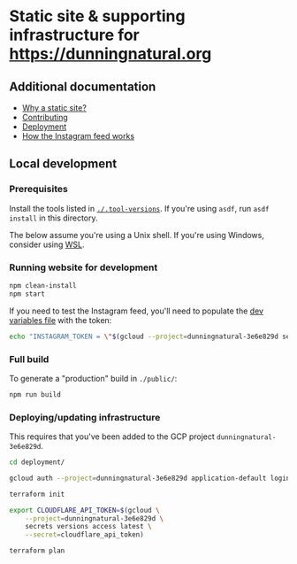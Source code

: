 # Static site & supporting infrastructure for https://dunningnatural.org

## Additional documentation

- [Why a static site?](./docs/Why%20a%20static%20site.md)
- [Contributing](./CONTRIBUTING.md)
- [Deployment](./docs/Deployment.md)
- [How the Instagram feed works](./docs/Instagram.md)

## Local development

### Prerequisites

Install the tools listed in [`./.tool-versions`](./.tool-versions). If you're using `asdf`, run `asdf install` in this directory.

The below assume you're using a Unix shell. If you're using Windows, consider using [WSL](https://learn.microsoft.com/en-us/windows/wsl/).

### Running website for development

```sh
npm clean-install
npm start
```

If you need to test the Instagram feed, you'll need to populate the [dev variables file](./.dev.vars) with the token:

```sh
echo "INSTAGRAM_TOKEN = \"$(gcloud --project=dunningnatural-3e6e829d secrets versions access latest --secret=drna_instagram_long_lived_token)\"" > .dev.vars
```

### Full build

To generate a "production" build in `./public/`:

```sh
npm run build
```

### Deploying/updating infrastructure

This requires that you've been added to the GCP project `dunningnatural-3e6e829d`.

```sh
cd deployment/

gcloud auth --project=dunningnatural-3e6e829d application-default login

terraform init

export CLOUDFLARE_API_TOKEN=$(gcloud \
    --project=dunningnatural-3e6e829d \
    secrets versions access latest \
    --secret=cloudflare_api_token)

terraform plan
```
